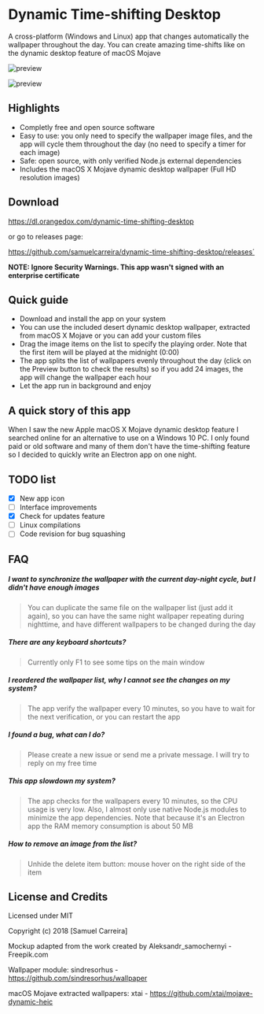 # Dynamic Time-shifting Desktop
A cross-platform (Windows and Linux) app that changes automatically the wallpaper throughout the day. You can create amazing time-shifts like on the dynamic desktop feature of macOS Mojave

![preview](https://gitlab.com/samuelcarreira/dynamic-time-shifting-desktop/raw/d01406c8a084d3fd0c49c7e8d9d35bfefe50ce71/gif-preview.gif)

![preview](https://gitlab.com/samuelcarreira/dynamic-time-shifting-desktop/raw/master/preview-app.jpg)

## Highlights
- Completly free and open source software
- Easy to use: you only need to specify the wallpaper image files, and the app will cycle them throughout the day (no need to specify a timer for each image)
- Safe: open source, with only verified Node.js external dependencies
- Includes the macOS X Mojave dynamic desktop wallpaper (Full HD resolution images)

## Download
https://dl.orangedox.com/dynamic-time-shifting-desktop

or go to releases page:

https://github.com/samuelcarreira/dynamic-time-shifting-desktop/releases´

**NOTE: Ignore Security Warnings. This app wasn't signed with an enterprise certificate**



## Quick guide
-  Download and install the app on your system
-  You can use the included desert dynamic desktop wallpaper, extracted from macOS X Mojave or you can add your custom files
-  Drag the image items on the list to specify the playing order. Note that the first item will be played at the midnight (0:00)
-  The app splits the list of wallpapers evenly throughout the day (click on the Preview button to check the results) so if you add 24 images, the app will change the wallpaper each hour
-  Let the app run in background and enjoy

## A quick story of this app
When I saw the new Apple macOS X Mojave dynamic desktop feature I searched online for an alternative to use on a Windows 10 PC. I only found paid or old software and many of them don't have the time-shifting feature so I decided to quickly write an Electron app on one night.

## TODO list
- [x]  New app icon
- [ ]  Interface improvements
- [x]  Check for updates feature
- [ ]  Linux compilations
- [ ]  Code revision for bug squashing

## FAQ
##### I want to synchronize the wallpaper with the current day-night cycle, but I didn't have enough images
> You can duplicate the same file on the wallpaper list (just add it again), so you can have the same night wallpaper repeating during nighttime, and have different wallpapers to be changed during the day

##### There are any keyboard shortcuts?
> Currently only F1 to see some tips on the main window

##### I reordered the wallpaper list, why I cannot see the changes on my system?
> The app verify the wallpaper every 10 minutes, so you have to wait for the next verification, or you can restart the app

##### I found a bug, what can I do?
> Please create a new issue or send me a private message. I will try to reply on my free time

##### This app slowdown my system?
> The app checks for the wallpapers every 10 minutes, so the CPU usage is very low. Also, I almost only use native Node.js modules to minimize the app dependencies. Note that because it's an Electron app the RAM memory consumption is about 50 MB

##### How to remove an image from the list?
> Unhide the delete item button: mouse hover on the right side of the item


## License and Credits

Licensed under MIT

Copyright (c) 2018 [Samuel Carreira]

Mockup adapted from the work created by Aleksandr_samochernyi - Freepik.com

Wallpaper module: sindresorhus - https://github.com/sindresorhus/wallpaper

macOS Mojave extracted wallpapers: xtai - https://github.com/xtai/mojave-dynamic-heic